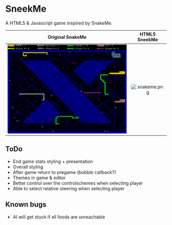 SneekMe
=======

A HTML5 & Javascript game inspired by SnakeMe.

Original SnakeMe                 | HTML5 SneekMe
:-------------------------------:|:-------------------------------:
![snakeme.gif](/img/snakeme.gif) | ![snakeme.png](/img/snakeme.png)

## ToDo

- End game stats styling + presentation
- Overall styling
- After game return to pregame (bubble callback?)
- Themes in game & editor
- Better control over the controlschemes when selecting player
- Able to select relative steering when selecting player

## Known bugs

- AI will get stuck if all foods are unreachable
